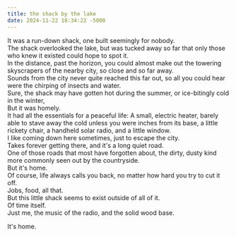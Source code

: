 ```yaml
---
title: the shack by the lake
date: 2024-11-22 18:34:22 -5000
---
```

It was a run-down shack, one built seemingly for nobody.  
The shack overlooked the lake, but was tucked away so far that only those who knew it existed could hope to spot it.  
In the distance, past the horizon, you could almost make out the towering skyscrapers of the nearby city, so close and so far away.  
Sounds from the city never quite reached this far out, so all you could hear were the chirping of insects and water.  
Sure, the shack may have gotten hot during the summer, or ice-bitingly cold in the winter,  
But it was homely.  
It had all the essentials for a peaceful life: A small, electric heater, barely able to stave away the cold unless you were inches from its base, a little rickety chair, a handheld solar radio, and a little window.  
I like coming down here sometimes, just to escape the city.  
Takes forever getting there, and it's a long quiet road.  
One of those roads that most have forgotten about, the dirty, dusty kind more commonly seen out by the countryside.  
But it's home.  
Of course, life always calls you back, no matter how hard you try to cut it off.  
Jobs, food, all that.  
But this little shack seems to exist outside of all of it.  
Of time itself.  
Just me, the music of the radio, and the solid wood base.  
  
It's home.
